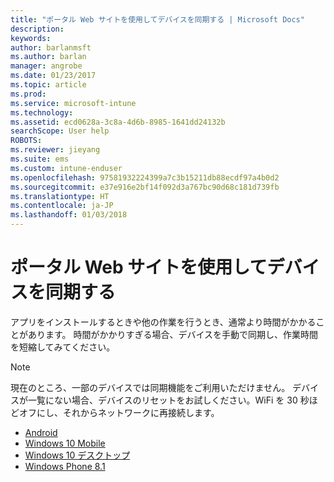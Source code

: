 ```yaml
---
title: "ポータル Web サイトを使用してデバイスを同期する | Microsoft Docs"
description: 
keywords: 
author: barlanmsft
ms.author: barlan
manager: angrobe
ms.date: 01/23/2017
ms.topic: article
ms.prod: 
ms.service: microsoft-intune
ms.technology: 
ms.assetid: ecd0628a-3c8a-4d6b-8985-1641dd24132b
searchScope: User help
ROBOTS: 
ms.reviewer: jieyang
ms.suite: ems
ms.custom: intune-enduser
ms.openlocfilehash: 97581932224399a7c3b15211db88ecdf97a4b0d2
ms.sourcegitcommit: e37e916e2bf14f092d3a767bc90d68c181d739fb
ms.translationtype: HT
ms.contentlocale: ja-JP
ms.lasthandoff: 01/03/2018
---
```

# <a name="sync-your-device-with-the-company-portal-website"></a>ポータル Web サイトを使用してデバイスを同期する

アプリをインストールするときや他の作業を行うとき、通常より時間がかかることがあります。 時間がかかりすぎる場合、デバイスを手動で同期し、作業時間を短縮してみてください。

> [!Note]
> 現在のところ、一部のデバイスでは同期機能をご利用いただけません。 デバイスが一覧にない場合、デバイスのリセットをお試しください。WiFi を 30 秒ほどオフにし、それからネットワークに再接続します。

* [Android](sync-your-device-manually-ios.md)
* [Windows 10 Mobile](sync-your-device-manually-windows.md#windows-10-mobile)
* [Windows 10 デスクトップ](sync-your-device-manually-windows.md#windows-10-desktop)
* [Windows Phone 8.1](sync-your-device-manually-windows.md#windows-phone-81)
